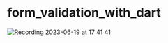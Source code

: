 # form_validation_with_dart

![Recording 2023-06-19 at 17 41 41](https://github.com/huseyinekh/form_validation_with_dart/assets/36125167/7ee186b0-4be7-4a72-a5bb-bcb1c7cb911c)
